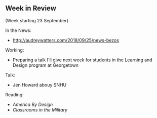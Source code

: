 ## Week in Review
(Week starting 23 September)

In the News:
* http://audreywatters.com/2018/09/25/news-bezos

Working:
* Preparing a talk I'll give next week for students in the Learning and Design program at Georgetown

Talk:
* Jen Howard abouy SNHU

Reading:
* _America By Design_
* _Classrooms in the Military_
